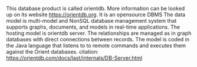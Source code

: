 This database product is called orientdb. More information can be looked up on its website https://orientdb.org. 
It is an opensource DBMS
The data model is multi-model and NonSQL database management system that supports graphs, documents, and models in real-time applications.
The hosting model is orientdb server. The relationships are managed as in graph databases with direct connections between records.
The model is coded in the Java language that listens to to remote commands and executes them against the Orient databases.
citation: https://orientdb.com/docs/last/internals/DB-Server.html
